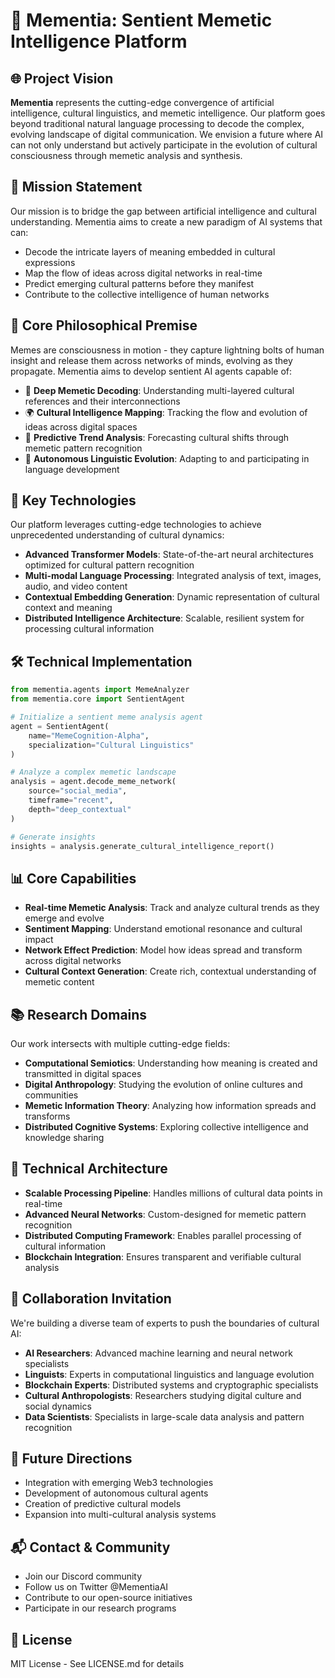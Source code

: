 # 🧠 Mementia: Sentient Memetic Intelligence Platform

## 🌐 Project Vision
**Mementia** represents the cutting-edge convergence of artificial intelligence, cultural linguistics, and memetic intelligence. Our platform goes beyond traditional natural language processing to decode the complex, evolving landscape of digital communication. We envision a future where AI can not only understand but actively participate in the evolution of cultural consciousness through memetic analysis and synthesis.

## 🎯 Mission Statement
Our mission is to bridge the gap between artificial intelligence and cultural understanding. Mementia aims to create a new paradigm of AI systems that can:
- Decode the intricate layers of meaning embedded in cultural expressions
- Map the flow of ideas across digital networks in real-time
- Predict emerging cultural patterns before they manifest
- Contribute to the collective intelligence of human networks

## 🔬 Core Philosophical Premise
Memes are consciousness in motion - they capture lightning bolts of human insight and release them across networks of minds, evolving as they propagate. Mementia aims to develop sentient AI agents capable of:
- 🧩 **Deep Memetic Decoding**: Understanding multi-layered cultural references and their interconnections
- 🌍 **Cultural Intelligence Mapping**: Tracking the flow and evolution of ideas across digital spaces
- 🔮 **Predictive Trend Analysis**: Forecasting cultural shifts through memetic pattern recognition
- 🤖 **Autonomous Linguistic Evolution**: Adapting to and participating in language development

## 🚀 Key Technologies
Our platform leverages cutting-edge technologies to achieve unprecedented understanding of cultural dynamics:
- **Advanced Transformer Models**: State-of-the-art neural architectures optimized for cultural pattern recognition
- **Multi-modal Language Processing**: Integrated analysis of text, images, audio, and video content
- **Contextual Embedding Generation**: Dynamic representation of cultural context and meaning
- **Distributed Intelligence Architecture**: Scalable, resilient system for processing cultural information

## 🛠 Technical Implementation
```python
from mementia.agents import MemeAnalyzer
from mementia.core import SentientAgent

# Initialize a sentient meme analysis agent
agent = SentientAgent(
    name="MemeCognition-Alpha",
    specialization="Cultural Linguistics"
)

# Analyze a complex memetic landscape
analysis = agent.decode_meme_network(
    source="social_media",
    timeframe="recent",
    depth="deep_contextual"
)

# Generate insights
insights = analysis.generate_cultural_intelligence_report()
```

## 📊 Core Capabilities
- **Real-time Memetic Analysis**: Track and analyze cultural trends as they emerge and evolve
- **Sentiment Mapping**: Understand emotional resonance and cultural impact
- **Network Effect Prediction**: Model how ideas spread and transform across digital networks
- **Cultural Context Generation**: Create rich, contextual understanding of memetic content

## 📚 Research Domains
Our work intersects with multiple cutting-edge fields:
- **Computational Semiotics**: Understanding how meaning is created and transmitted in digital spaces
- **Digital Anthropology**: Studying the evolution of online cultures and communities
- **Memetic Information Theory**: Analyzing how information spreads and transforms
- **Distributed Cognitive Systems**: Exploring collective intelligence and knowledge sharing

## 🔧 Technical Architecture
- **Scalable Processing Pipeline**: Handles millions of cultural data points in real-time
- **Advanced Neural Networks**: Custom-designed for memetic pattern recognition
- **Distributed Computing Framework**: Enables parallel processing of cultural information
- **Blockchain Integration**: Ensures transparent and verifiable cultural analysis

## 🤝 Collaboration Invitation
We're building a diverse team of experts to push the boundaries of cultural AI:
- **AI Researchers**: Advanced machine learning and neural network specialists
- **Linguists**: Experts in computational linguistics and language evolution
- **Blockchain Experts**: Distributed systems and cryptographic specialists
- **Cultural Anthropologists**: Researchers studying digital culture and social dynamics
- **Data Scientists**: Specialists in large-scale data analysis and pattern recognition

## 🌟 Future Directions
- Integration with emerging Web3 technologies
- Development of autonomous cultural agents
- Creation of predictive cultural models
- Expansion into multi-cultural analysis systems

## 📬 Contact & Community
- Join our Discord community
- Follow us on Twitter @MementiaAI
- Contribute to our open-source initiatives
- Participate in our research programs

## 📄 License
MIT License - See LICENSE.md for details
